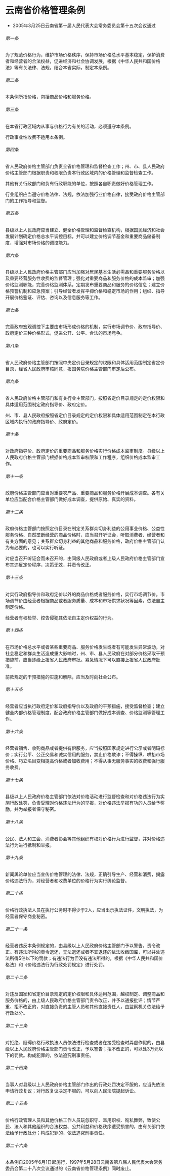 # 云南省价格管理条例

- 2005年3月25日云南省第十届人民代表大会常务委员会第十五次会议通过

<!-- INFO END -->

###### 第一条

为了规范价格行为，维护市场价格秩序，保持市场价格总水平基本稳定，保护消费者和经营者的合法权益，促进经济和社会协调发展，根据《中华人民共和国价格法》等有关法律、法规，结合本省实际，制定本条例。

###### 第二条

本条例所指价格，包括商品价格和服务价格。

###### 第三条

在本省行政区域内从事与价格行为有关的活动，必须遵守本条例。

行政事业性收费不适用本条例。

###### 第四条

省人民政府价格主管部门负责全省价格管理和监督检查工作；州、市、县人民政府价格主管部门根据职责和权限负责本行政区域内的价格管理和监督检查工作。

其他有关行政部门和负有行政职能的单位，按照各自职责做好价格管理工作。

行业组织应当遵守价格法律、法规，依法加强行业价格自律，接受政府价格主管部门的工作指导和监督。

###### 第五条

县级以上人民政府应当建立、健全价格管理和监督检查机构，根据国民经济和社会发展计划确定价格总水平调控目标，并可以建立价格调节基金和重要商品储备制度，增强对市场价格的调控能力。

###### 第六条

县级以上人民政府价格主管部门应当加强对居民基本生活必需品和重要服务价格以及重要经营服务性收费的监督管理；强化对重要商品和服务价格的成本监审；加强价格监测职能，完善价格监测体系，定期发布重要商品和服务的价格信息；建立价格预警机制和应急预案；引导经营者发挥平抑价格和稳定市场的作用；组织、指导开展价格鉴证、评估、咨询以及信息服务等工作。

###### 第七条

完善政府宏观调控下主要由市场形成价格的机制，实行市场调节价、政府指导价、政府定价三种价格形式，促进公开、公平、合法的市场竞争。

###### 第八条

省人民政府价格主管部门按照中央定价目录规定的权限和具体适用范围制定省定价目录，经省人民政府审核同意，报国务院价格主管部门审定后公布。

###### 第九条

省人民政府价格主管部门和有关行业主管部门，按照省定价目录规定的定价权限和具体适用范围制定政府指导价、政府定价。

州、市、县人民政府按照省定价目录规定的定价权限和具体适用范围制定在本行政区域内执行的政府指导价、政府定价。

###### 第十条

对政府指导价、政府定价的重要商品和服务价格实行价格成本监审制度。县级以上人民政府价格主管部门根据价格成本监审权限和工作程序，组织价格成本监审工作。

###### 第十一条

政府价格主管部门应当对重要农产品、重要商品和服务价格开展成本调查。各有关单位应当配合价格主管部门做好成本调查，提供原始、真实的资料。

###### 第十二条

政府价格主管部门按照定价目录在制定关系群众切身利益的公用事业价格、公益性服务价格、自然垄断经营的商品价格时，应当召开听证会，听取消费者、经营者和有关方面的意见；关系群众切身利益的其他商品和服务价格，政府价格主管部门认为有必要的，也可以实行听证。

对应当召开听证会而未召开的，由同级人民政府或者上级人民政府价格主管部门宣布其违反定价程序，决策无效，并责令改正。

###### 第十三条

对实行政府指导价和政府定价以外的商品价格或者服务价格，实行市场调节价。市场调节价由经营者根据商品或者服务质量、成本和市场供求状况等因素，依法自主制定价格。

经营者有权检举、控告侵犯其依法自主定价权益的行为。

###### 第十四条

在市场价格总水平或者某些重要商品、服务价格发生或者有可能发生异常波动，对社会稳定和群众生活造成重大影响时，州、市、县人民政府在对部分价格采取干预措施前，应当逐级上报省人民政府审批。紧急情况下可以直接上报省人民政府批准。

前款规定的干预措施的实施和解除，应当及时向社会公布。

###### 第十五条

经营者应当执行政府定价和政府指导价以及政府的干预措施，接受监督检查；建立健全内部价格管理制度，配合政府价格主管部门做好成本调查、价格监测等管理工作。

###### 第十六条

经营者销售、收购商品或者提供有偿服务，应当按照国家规定进行公示或者明码标价；实行公平、公正交易和诚实信用的服务，禁止价格欺诈；不得操纵、哄抬市场价格、巧立名目变相提高价格或者加收费用；不得从事无服务事实的收费和强行服务收费。

###### 第十七条

县级以上人民政府价格主管部门依法对价格活动进行监督检查和对价格违法行为实施行政处罚，负责受理对价格违法行为的举报，对价格违法举报有功的人员给予奖励，并为举报者保守秘密。

###### 第十八条

公民、法人和工会、消费者协会等其他组织有权对价格行为进行监督，并对价格违法行为进行抵制和举报。

###### 第十九条

新闻舆论单位应当宣传价格管理的法律、法规，正确引导生产、经营和消费，揭露价格违法行为，对经营者和收费单位的价格行为实行舆论监督。

###### 第二十条

价格行政执法人员在执行公务时不得少于2人，应当出示执法证件，文明执法，为经营者保守商业秘密。

###### 第二十一条

经营者违反本条例规定的，由县级以上人民政府价格主管部门予以警告，责令改正。有违法所得的责令退还，无法退还或者不宜退还的依法收缴国库，可以并处违法所得5倍以下的罚款；有违法行为但没有违法所得的，根据《中华人民共和国价格法》和《价格违法行为行政处罚规定》进行处罚。

###### 第二十二条

对违反国家和省定价目录规定的定价权限和具体适用范围，越权制定、调整商品和服务价格的，由上级人民政府价格主管部门责令改正，并予以通报批评；情节严重、拒不改正的，对直接负责的主管人员和其他直接责任人，由监察机关依法给予行政处分。

###### 第二十三条

对拒绝、阻碍价格行政执法人员依法进行检查或者在接受检查时弄虚作假的，由县级以上人民政府价格主管部门责令改正，予以警告；拒不改正的，可以处3万元以下的罚款。构成犯罪的，依法追究刑事责任。

###### 第二十四条

当事人对县级以上人民政府价格主管部门作出的行政处罚决定不服的，应当先依法申请行政复议；对行政复议决定不服的，可以向人民法院提起诉讼。

###### 第二十五条

价格行政管理人员和其他价格工作人员玩忽职守、滥用职权、徇私舞弊，致使公民、法人和其他组织的合法权益、公共利益和价格秩序遭受损害的，由有关部门依法给予行政处分；构成犯罪的，依法追究刑事责任。

###### 第二十六条

本条例自2005年6月1日起施行，1997年5月28日云南省第八届人民代表大会常务委员会第二十八次会议通过的《云南省价格管理条例》同时废止。
